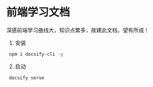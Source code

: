 # 前端学习文档

深感前端学习曲线大，知识点繁多，故建此文档，望有所成！

1.  安装

```bash
 npm i docsify-cli -g
```

2. 启动

```bash
 docsify serve 
```
